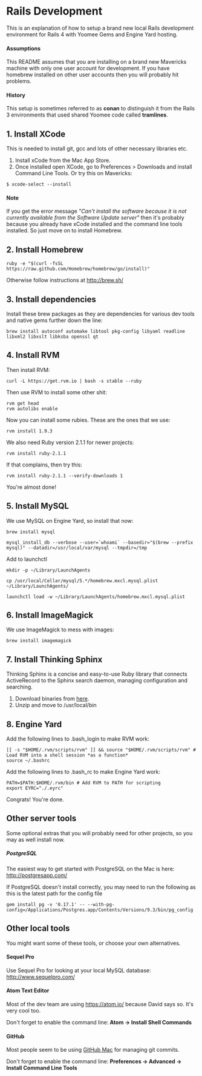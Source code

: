 # Rails Development

This is an explanation of how to setup a brand new local Rails development environment for Rails 4 with Yoomee Gems and Engine Yard hosting.

#### Assumptions

This README assumes that you are installing on a brand new Mavericks  machine  with only one user account for development. If you have homebrew installed on other user accounts then you will probably hit problems.

#### History

This setup is sometimes referred to as **conan** to distinguish it from the Rails 3 environments that used shared Yoomee code called **tramlines**.

## 1. Install XCode

This is needed to install git, gcc and lots of other necessary
libraries etc.

1. Install xCode from the Mac App Store.
2. Once installed open XCode, go to Preferences > Downloads and install Command Line Tools. Or try this on Mavericks:

```
$ xcode-select --install
```

#### Note

If you get the error message _"Can't install the software because it is not currently available from the Software Update server"_ then it's probably because you already have xCode installed and the command line tools installed. So just move on to install Homebrew.

## 2. Install Homebrew

```
ruby -e "$(curl -fsSL https://raw.github.com/Homebrew/homebrew/go/install)"
```

Otherwise follow instructions at http://brew.sh/

## 3. Install dependencies

Install these brew packages as they are dependencies for various dev tools and native gems further down the line:

```
brew install autoconf automake libtool pkg-config libyaml readline libxml2 libxslt libksba openssl qt
```

## 4. Install RVM

Then install RVM:

```
curl -L https://get.rvm.io | bash -s stable --ruby
```

Then use RVM to install some other shit:

```
rvm get head
rvm autolibs enable
```

Now you can install some rubies. These are the ones that we use:

```
rvm install 1.9.3
```

We also need Ruby version 2.1.1 for newer projects:

```
rvm install ruby-2.1.1
```

If that complains, then try this:

```
rvm install ruby-2.1.1 --verify-downloads 1
```

You're almost done!

## 5. Install MySQL

We use MySQL on Engine Yard, so install that now:

```
brew install mysql
```

```
mysql_install_db --verbose --user=`whoami` --basedir="$(brew --prefix mysql)" --datadir=/usr/local/var/mysql --tmpdir=/tmp
```

Add to launchctl

```
mkdir -p ~/Library/LaunchAgents
```

```
cp /usr/local/Cellar/mysql/5.*/homebrew.mxcl.mysql.plist ~/Library/LaunchAgents/
```

```
launchctl load -w ~/Library/LaunchAgents/homebrew.mxcl.mysql.plist
```

## 6. Install ImageMagick

We use ImageMagick to mess with images:

```
brew install imagemagick
```

## 7. Install Thinking Sphinx

Thinking Sphinx is a concise and easy-to-use Ruby library that connects ActiveRecord to the Sphinx search daemon, managing configuration and searching.

1. Download binaries from [here](https://gitlab.yoomee.com/yoomee/docs/raw/master/assets/binaries/sphinx_binaries.zip).
2. Unzip and move to /usr/local/bin

## 8. Engine Yard

Add the following lines to .bash_login to make RVM work:

```
[[ -s "$HOME/.rvm/scripts/rvm" ]] && source "$HOME/.rvm/scripts/rvm" # Load RVM into a shell session *as a function*
source ~/.bashrc
```

Add the following lines to .bash_rc to make Engine Yard work:

```
PATH=$PATH:$HOME/.rvm/bin # Add RVM to PATH for scripting
export EYRC="./.eyrc"
```


Congrats! You're done.

## Other server tools

Some optional extras that you will probably need for other projects, so you may as well install now.

##### PostgreSQL

The easiest way to get started with PostgreSQL on the Mac is here: http://postgresapp.com/

If PostgreSQL doesn't install correctly, you may need to run the following as this is the latest path for the config file

```
gem install pg -v '0.17.1' -- --with-pg-config=/Applications/Postgres.app/Contents/Versions/9.3/bin/pg_config
```

## Other local tools

You might want some of these tools, or choose your own alternatives.

#### Sequel Pro

Use Sequel Pro for looking at your local MySQL database: http://www.sequelpro.com/

#### Atom Text Editor

Most of the dev team are using https://atom.io/ because David says so. It's very cool too.

Don't forget to enable the command line:
__Atom -> Install Shell Commands__

#### GitHub

Most people seem to be using [GitHub Mac](https://mac.github.com/) for managing git commits.

Don't forget to enable the command line:
__Preferences -> Advanced -> Install Command Line Tools__
